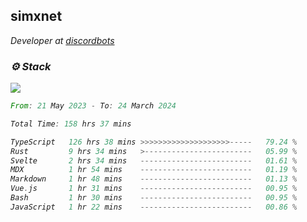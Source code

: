 <h2>simxnet</h2>
<p><em>Developer at <a href="https://github.com/dbotslist">discordbots</a></p>

### ⚙️ Stack
![](https://skillicons.dev/icons?i=git,docker,js,ts,cloudflare,css,deno,express,cpp,rust,arduino,graphql,html,nestjs,react,apollo,bash,lua,nextjs,nodejs,ps,powershell,neovim,postgres,tailwind,prisma)

<!--START_SECTION:waka-->

```rust
From: 21 May 2023 - To: 24 March 2024

Total Time: 158 hrs 37 mins

TypeScript   126 hrs 38 mins >>>>>>>>>>>>>>>>>>>>-----   79.24 %
Rust         9 hrs 34 mins   >------------------------   05.99 %
Svelte       2 hrs 34 mins   -------------------------   01.61 %
MDX          1 hr 54 mins    -------------------------   01.19 %
Markdown     1 hr 48 mins    -------------------------   01.13 %
Vue.js       1 hr 31 mins    -------------------------   00.95 %
Bash         1 hr 30 mins    -------------------------   00.95 %
JavaScript   1 hr 22 mins    -------------------------   00.86 %
```

<!--END_SECTION:waka-->


<!--
<p align="center">
     <a href="https://discord.gg/HhybNhchcC"><img src="https://invidget.switchblade.xyz/sejc7TnX6N" align="center" ><a>
</p> 
-->
